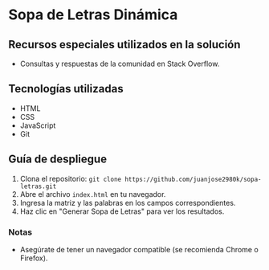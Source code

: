 # Sopa de Letras Dinámica

## Recursos especiales utilizados en la solución
- Consultas y respuestas de la comunidad en Stack Overflow.

## Tecnologías utilizadas
- HTML
- CSS
- JavaScript
- Git

## Guía de despliegue
1. Clona el repositorio: `git clone https://github.com/juanjose2980k/sopa-letras.git`
2. Abre el archivo `index.html` en tu navegador.
3. Ingresa la matriz y las palabras en los campos correspondientes.
4. Haz clic en "Generar Sopa de Letras" para ver los resultados.

### Notas
- Asegúrate de tener un navegador compatible (se recomienda Chrome o Firefox).
